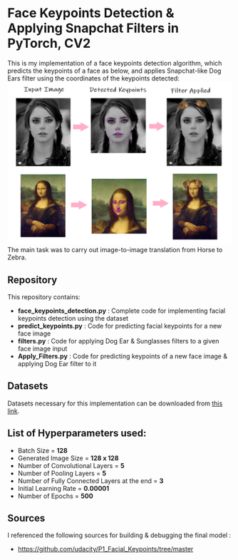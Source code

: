 # Face Keypoints Detection & Applying Snapchat Filters in PyTorch, CV2

This is my implementation of a face keypoints detection algorithm, which predicts the keypoints of a face as below, and applies Snapchat-like 
Dog Ears filter using the coordinates of the keypoints detected:
<img src="images/result.png">
The main task was to carry out image-to-image translation from Horse to Zebra.

## Repository 

This repository contains:
* **face_keypoints_detection.py** : Complete code for implementing facial keypoints detection using the dataset
* **predict_keypoints.py** : Code for predicting facial keypoints for a new face image
* **filters.py** : Code for applying Dog Ear & Sunglasses filters to a given face image input
* **Apply_Filters.py** : Code for predicting keypoints of a new face image & applying Dog Ear filter to it 
					  
## Datasets

Datasets necessary for this implementation can be downloaded from [this link](https://github.com/udacity/P1_Facial_Keypoints/tree/master/data).

## List of Hyperparameters used:

* Batch Size = **128**
* Generated Image Size = **128 x 128**  
* Number of Convolutional Layers = **5**
* Number of Pooling Layers = **5**
* Number of Fully Connected Layers at the end = **3**
* Initial Learning Rate = **0.00001**
* Number of Epochs = **500**

## Sources

I referenced the following sources for building & debugging the final model :

* https://github.com/udacity/P1_Facial_Keypoints/tree/master



